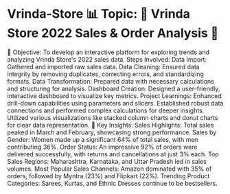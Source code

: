 # Vrinda-Store  📊 Topic: 🚀 Vrinda Store 2022 Sales & Order Analysis 🚀
🎯 Objective: To develop an interactive platform for exploring trends and analyzing Vrinda Store's 2022 sales data.
Steps Involved:
Data Import: Gathered and imported raw sales data.
Data Cleaning: Ensured data integrity by removing duplicates, correcting errors, and standardizing formats.
Data Transformation: Prepared data with necessary calculations and structuring for analysis.
Dashboard Creation: Designed a user-friendly, interactive dashboard to visualize key metrics.
Project Learnings:
Enhanced drill-down capabilities using parameters and slicers.
Established robust data connections and performed complex calculations for deeper insights.
Utilized various visualizations like stacked column charts and donut charts for clear data representation.
🚀 Key Insights:
Sales Highlights: Total sales peaked in March and February, showcasing strong performance.
Sales by Gender: Women made up a significant 64% of total sales, with men contributing 36%.
Order Status: An impressive 92% of orders were delivered successfully, with returns and cancellations at just 3% each.
Top Sales Regions: Maharashtra, Karnataka, and Uttar Pradesh led in sales volumes.
Most Popular Sales Channels: Amazon dominated with 35% of orders, followed by Myntra (23%) and Flipkart (22%).
Trending Product Categories: Sarees, Kurtas, and Ethnic Dresses continue to be bestsellers.
